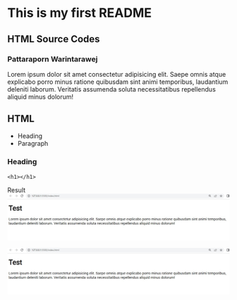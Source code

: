 # This is my first README
## HTML Source Codes
### Pattaraporn Warintarawej

Lorem ipsum dolor sit amet consectetur adipisicing elit. Saepe omnis atque explicabo porro minus ratione quibusdam sint animi temporibus, laudantium deleniti laborum. Veritatis assumenda soluta necessitatibus repellendus aliquid minus dolorum!

## HTML
- Heading
- Paragraph

### Heading
```
<h1></h1>
```

Result
!['roadmap'](images/ex1.jpg)

<img src="images/ex1.jpg">

